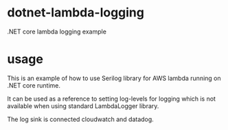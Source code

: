 # dotnet-lambda-logging
.NET core lambda logging example

# usage
This is an example of how to use Serilog library for AWS lambda running on .NET core runtime.

It can be used as a reference to setting log-levels for logging which is not available when using standard LambdaLogger library.

The log sink is connected cloudwatch and datadog.
